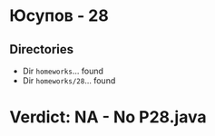 # Юсупов - 28
## Directories
- Dir `homeworks`... found
- Dir `homeworks/28`... found
# Verdict: **NA** - No P28.java
